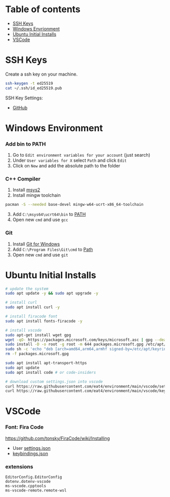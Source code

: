 # Table of contents
* [SSH Keys](#ssh-keys)
* [Windows Envrionment](#windows-environment)
* [Ubuntu Initial Installs](#ubuntu-initial-installs)
* [VSCode](#vscode)

# SSH Keys
Create a ssh key on your machine.
```bash
ssh-keygen -t ed25519
cat ~/.ssh/id_ed25519.pub
```
SSH Key Settings:
- [GitHub](https://github.com/settings/keys)

# Windows Environment
### Add bin to PATH
1. Go to `Edit environment variables for your account` (just search)
2. Under `User variables for X` select `Path` and click `Edit`
3. Click on `New` and add the absolute path to the folder

### C++ Compiler
1. Install [msys2](https://www.msys2.org/)
2. Install mingw toolchain
```bash
pacman -S --needed base-devel mingw-w64-ucrt-x86_64-toolchain
```
3. Add `C:\msys64\ucrt64\bin` to [PATH](#add-bin-to-path)
4. Open new `cmd` and use `gcc`

### Git
1. Install [Git for Windows](https://git-scm.com/download/win)
2. Add `C:\Program Files\Git\cmd` to [Path](#add-bin-to-path)
3. Open new `cmd` and use `git`

# Ubuntu Initial Installs
```bash
# update the system
sudo apt update -y && sudo apt upgrade -y

# install curl
sudo apt install curl -y

# install firacode font
sudo apt install fonts-firacode -y

# install vscode
sudo apt-get install wget gpg
wget -qO- https://packages.microsoft.com/keys/microsoft.asc | gpg --dearmor > packages.microsoft.gpg
sudo install -D -o root -g root -m 644 packages.microsoft.gpg /etc/apt/keyrings/packages.microsoft.gpg
sudo sh -c 'echo "deb [arch=amd64,arm64,armhf signed-by=/etc/apt/keyrings/packages.microsoft.gpg] https://packages.microsoft.com/repos/code stable main" > /etc/apt/sources.list.d/vscode.list'
rm -f packages.microsoft.gpg

sudo apt install apt-transport-https
sudo apt update
sudo apt install code # or code-insiders

# download custom settings.json into vscode
curl https://raw.githubusercontent.com/eat4/environment/main/vscode/settings.json > ~/.config/Code/User/settings.json
curl https://raw.githubusercontent.com/eat4/environment/main/vscode/keybindings.json > ~/.config/Code/User/keybindings.json
```

# VSCode
### Font: Fira Code
https://github.com/tonsky/FiraCode/wiki/Installing

- User [settings.json](./vscode/settings.json)
- [keybindings.json](./vscode/keybindings.json)

### extensions
```text
EditorConfig.EditorConfig
dotenv.dotenv-vscode
ms-vscode.cpptools
ms-vscode-remote.remote-wsl
```
